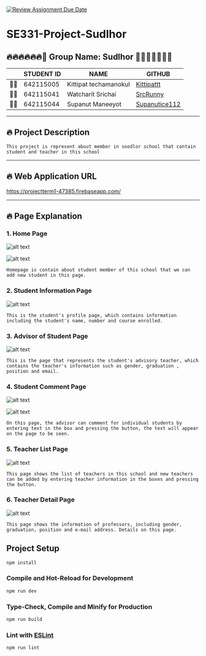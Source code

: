 [![Review Assignment Due Date](https://classroom.github.com/assets/deadline-readme-button-24ddc0f5d75046c5622901739e7c5dd533143b0c8e959d652212380cedb1ea36.svg)](https://classroom.github.com/a/_UXQZ2LF)
# SE331-Project-Sudlhor

## 🔥🔥🔥🔥🔥🔥🤵 Group Name: Sudlhor 🤵🔥🔥🔥🔥🔥🔥

| | STUDENT ID | NAME | GITHUB |
| - | - | - | - |
| 🤵🏼 | 642115005 | Kittipat techamanokul | [Kittipattt](https://github.com/Kittipattt) |
| 🤵🏻 | 642115041 | Watcharit Srichai | [SrcRunny](https://github.com/SrcRunny) |
| 🤵🏽 | 642115044 | Supanut Maneeyot | [Supanutice112](https://github.com/Supanutice112) |

---

## 🔥 Project Description
```
This project is represent about member in soodlor school that contain student and teacher in this school
```

---

## 🔥 Web Application URL

https://projectterm1-47385.firebaseapp.com/

---

## 🔥 Page Explanation
### 1. Home Page

![alt text](https://cdn.discordapp.com/attachments/642694730718642188/1143940253690904636/image.png)

![alt text](https://cdn.discordapp.com/attachments/642694730718642188/1143940366316359742/image.png)


```
Homepage is contain about student member of this school that we can add new student in this page.

```

### 2. Student Information Page

![alt text](https://cdn.discordapp.com/attachments/642694730718642188/1143940432120791061/image.png)

```
This is the student's profile page, which contains information including the student's name, number and course enrolled.

```

### 3. Advisor of Student Page

![alt text](https://cdn.discordapp.com/attachments/642694730718642188/1143940528422006804/image.png)

```
This is the page that represents the student's advisory teacher, which contains the teacher's information such as gender, graduation , position and email.

```

### 4. Student Comment Page 

![alt text](https://cdn.discordapp.com/attachments/642694730718642188/1143943089891844188/image.png)

![alt text](https://cdn.discordapp.com/attachments/642694730718642188/1143940622928064602/image.png)

```
On this page, the advisor can comment for individual students by entering text in the box and pressing the button, the text will appear on the page to be seen.

```

### 5. Teacher List Page

![alt text](https://cdn.discordapp.com/attachments/642694730718642188/1143939748579250196/image.png)

```
This page shows the list of teachers in this school and new teachers can be added by entering teacher information in the boxes and pressing the button.

```

### 6. Teacher Detail Page

![alt text](https://cdn.discordapp.com/attachments/642694730718642188/1143943415101395004/image.png)

```
This page shows the information of professors, including gender, graduation, position and e-mail address. Details on this page.

```

## Project Setup

```sh
npm install
```

### Compile and Hot-Reload for Development

```sh
npm run dev
```

### Type-Check, Compile and Minify for Production

```sh
npm run build
```

### Lint with [ESLint](https://eslint.org/)

```sh
npm run lint
```
